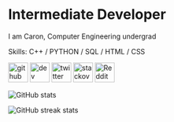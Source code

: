 
# Intermediate Developer
I am Caron, Computer Engineering undergrad 

Skills: C++ / PYTHON / SQL / HTML / CSS



[<img src='https://cdn.jsdelivr.net/npm/simple-icons@3.0.1/icons/github.svg' alt='github' height='40'>](https://github.com/norac1243)  [<img src='https://cdn.jsdelivr.net/npm/simple-icons@3.0.1/icons/dev-dot-to.svg' alt='dev' height='40'>](https://dev.to/norac1243)  [<img src='https://cdn.jsdelivr.net/npm/simple-icons@3.0.1/icons/twitter.svg' alt='twitter' height='40'>](https://twitter.com/phi_csp)  [<img src='https://cdn.jsdelivr.net/npm/simple-icons@3.0.1/icons/stackoverflow.svg' alt='stackoverflow' height='40'>](https://stackoverflow.com/users/norac1243)  [<img src='https://cdn.jsdelivr.net/npm/simple-icons@3.0.1/icons/reddit.svg' alt='Reddit' height='40'>](https://www.reddit.com/user/phi_on_red)  



![GitHub stats](https://github-readme-stats.vercel.app/api?username=norac1243&show_icons=true)  
  

![GitHub streak stats](https://streak-stats.demolab.com/?user=norac1243)  

